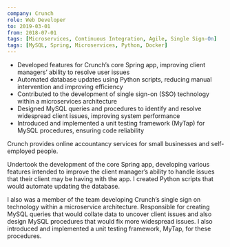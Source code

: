 ```yaml
---
company: Crunch
role: Web Developer
to: 2019-03-01
from: 2018-07-01
tags: [Microservices, Continuous Integration, Agile, Single Sign-On]
tags: [MySQL, Spring, Microservices, Python, Docker]
---
```


- Developed features for Crunch’s core Spring app, improving client managers’ ability to resolve user issues  
- Automated database updates using Python scripts, reducing manual intervention and improving efficiency  
- Contributed to the development of single sign-on (SSO) technology within a microservices architecture  
- Designed MySQL queries and procedures to identify and resolve widespread client issues, improving system performance
- Introduced and implemented a unit testing framework (MyTap) for MySQL procedures, ensuring code reliability

<!--content-->

Crunch provides online accountancy services for small businesses and self-employed people.

Undertook the development of the core Spring app, developing various features intended to improve the client manager’s ability to handle issues that their client may be having with the app. I created Python scripts that would automate updating the database.

I also was a member of the team developing Crunch’s single sign on technology within a microservice architecture. Responsible for creating MySQL queries that would collate data to uncover client issues and also design MySQL procedures that would fix more widespread issues. I also introduced and implemented a unit testing framework, MyTap, for these procedures.